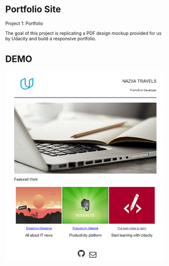 # Portfolio Site
Project 1: Portfolio

The goal of this project is replicating a PDF design mockup provided for us by Udacity and build a responsive portfolio.
# DEMO
![K](https://github.com/Naziiaba/Portfolio-Project/blob/master/Portfolio.PNG)
